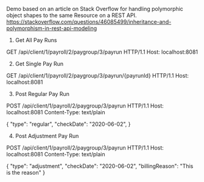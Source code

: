 Demo based on an article on Stack Overflow for handling polymorphic object shapes to the same Resource on a REST API.
https://stackoverflow.com/questions/46085499/inheritance-and-polymorphism-in-rest-api-modeling

1.  Get All Pay Runs

GET /api/client/1/payroll/2/paygroup/3/payrun HTTP/1.1
Host: localhost:8081


2.  Get Single Pay Run

GET /api/client/1/payroll/2/paygroup/3/payrun/{payrunId} HTTP/1.1
Host: localhost:8081


3.  Post Regular Pay Run

POST /api/client/1/payroll/2/paygroup/3/payrun HTTP/1.1
Host: localhost:8081
Content-Type: text/plain

{
    "type": "regular",
    "checkDate": "2020-06-02",
}


4.  Post Adjustment Pay Run

POST /api/client/1/payroll/2/paygroup/3/payrun HTTP/1.1
Host: localhost:8081
Content-Type: text/plain

{
    "type": "adjustment",
    "checkDate": "2020-06-02",
    "billingReason":  "This is the reason"
}
